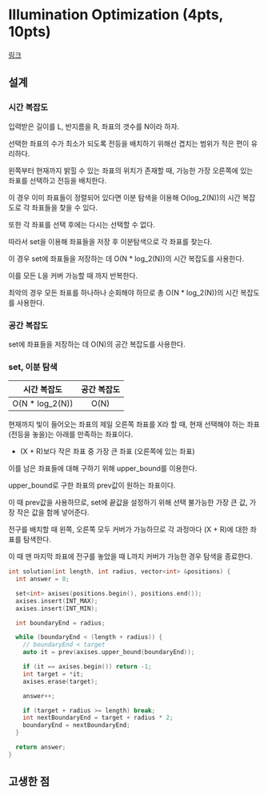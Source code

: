 # Illumination Optimization (4pts, 10pts)

[링크](https://codingcompetitions.withgoogle.com/codejam/round/0000000000c95b94/0000000000cad086)

## 설계

### 시간 복잡도

입력받은 길이를 L, 반지름을 R, 좌표의 갯수를 N이라 하자.

선택한 좌표의 수가 최소가 되도록 전등을 배치하기 위해선 겹치는 범위가 적은 편이 유리하다.

왼쪽부터 현재까지 밝힐 수 있는 좌표의 위치가 존재할 때, 가능한 가장 오른쪽에 있는 좌표를 선택하고 전등을 배치한다.

이 경우 이미 좌표들이 정렬되어 있다면 이분 탐색을 이용해 O(log_2(N))의 시간 복잡도로 각 좌표들을 찾을 수 있다.

또한 각 좌표를 선택 후에는 다시는 선택할 수 없다.

따라서 set을 이용해 좌표들을 저장 후 이분탐색으로 각 좌표를 찾는다.

이 경우 set에 좌표들을 저장하는 데 O(N \* log_2(N))의 시간 복잡도를 사용한다.

이를 모든 L을 커버 가능할 때 까지 반복한다.

최악의 경우 모든 좌표를 하나하나 순회해야 하므로 총 O(N \* log_2(N))의 시간 복잡도를 사용한다.

### 공간 복잡도

set에 좌표들을 저장하는 데 O(N)의 공간 복잡도를 사용한다.

### set, 이분 탐색

|   시간 복잡도    | 공간 복잡도 |
| :--------------: | :---------: |
| O(N \* log_2(N)) |    O(N)     |

현재까지 빛이 들어오는 좌표의 제일 오른쪽 좌표를 X라 할 때, 현재 선택해야 하는 좌표(전등을 놓을)는 아래를 만족하는 좌표이다.

- (X + R)보다 작은 좌표 중 가장 큰 좌표 (오른쪽에 있는 좌표)

이를 남은 좌표들에 대해 구하기 위해 upper_bound를 이용한다.

upper_bound로 구한 좌표의 prev값이 원하는 좌표이다.

이 때 prev값을 사용하므로, set에 끝값을 설정하기 위해 선택 불가능한 가장 큰 값, 가장 작은 값을 함께 넣어준다.

전구를 배치할 때 왼쪽, 오른쪽 모두 커버가 가능하므로 각 과정마다 (X + R)에 대한 좌표를 탐색한다.

이 때 맨 마지막 좌표에 전구를 놓았을 때 L까지 커버가 가능한 경우 탐색을 종료한다.

```cpp
int solution(int length, int radius, vector<int> &positions) {
  int answer = 0;

  set<int> axises(positions.begin(), positions.end());
  axises.insert(INT_MAX);
  axises.insert(INT_MIN);

  int boundaryEnd = radius;

  while (boundaryEnd < (length + radius)) {
    // boundaryEnd < target
    auto it = prev(axises.upper_bound(boundaryEnd));

    if (it == axises.begin()) return -1;
    int target = *it;
    axises.erase(target);

    answer++;

    if (target + radius >= length) break;
    int nextBoundaryEnd = target + radius * 2;
    boundaryEnd = nextBoundaryEnd;
  }

  return answer;
}
```

## 고생한 점
